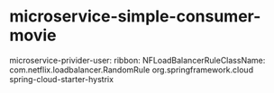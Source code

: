 # microservice-simple-consumer-movie
microservice-privider-user:
  ribbon:
    NFLoadBalancerRuleClassName: com.netflix.loadbalancer.RandomRule
	<dependency>
			<groupId>org.springframework.cloud</groupId>		
			<artifactId>spring-cloud-starter-hystrix</artifactId>
	</dependency>